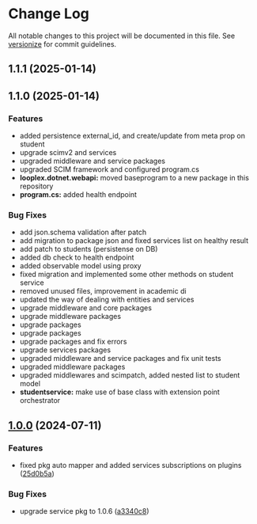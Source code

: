 # Change Log

All notable changes to this project will be documented in this file. See [versionize](https://github.com/versionize/versionize) for commit guidelines.

<a name="1.1.1"></a>
## 1.1.1 (2025-01-14)

<a name="1.1.0"></a>
## 1.1.0 (2025-01-14)

### Features

* added persistence external_id, and create/update from meta prop on student
* upgrade scimv2 and services
* upgraded middleware and service packages
* upgraded SCIM framework and configured program.cs
* **looplex.dotnet.webapi:** moved baseprogram to a new package in this repository
* **program.cs:** added health endpoint

### Bug Fixes

* add json.schema validation after patch
* add migration to package json and fixed services list on healthy result
* add patch to students (persistense on DB)
* added db check to health endpoint
* added observable model using proxy
* fixed migration and implemented some other methods on student service
* removed unused files, improvement in academic di
* updated the way of dealing with entities and services
* upgrade middleware and core packages
* upgrade middleware packages
* upgrade packages
* upgrade packages
* upgrade packages and fix errors
* upgrade services packages
* upgraded middleware and service packages and fix unit tests
* upgraded middleware packages
* upgraded middlewares and scimpatch, added nested list to student model
* **studentservice:** make use of base class with extension point orchestrator

<a name="1.0.0"></a>
## [1.0.0](https://www.github.com/looplex-osi/sample-api-dotnet/releases/tag/v1.0.0) (2024-07-11)

### Features

* fixed pkg auto mapper and added services subscriptions on plugins ([25d0b5a](https://www.github.com/looplex-osi/sample-api-dotnet/commit/25d0b5a8d64cdd32e834811e3dae29359937d51d))

### Bug Fixes

* upgrade service pkg to 1.0.6 ([a3340c8](https://www.github.com/looplex-osi/sample-api-dotnet/commit/a3340c82a97bc628f6218f3c6e96a342eb9732bc))

